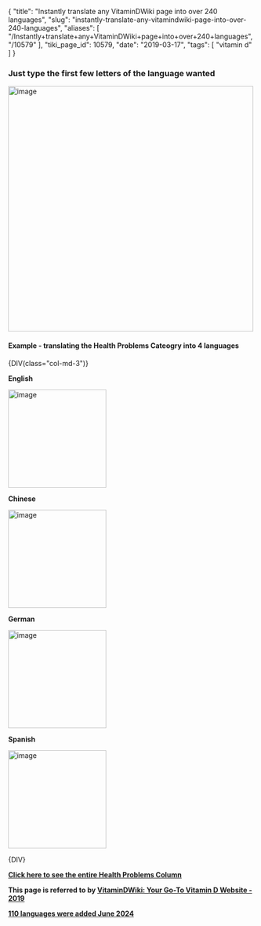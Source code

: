 {
    "title": "Instantly translate any VitaminDWiki page into over 240 languages",
    "slug": "instantly-translate-any-vitamindwiki-page-into-over-240-languages",
    "aliases": [
        "/Instantly+translate+any+VitaminDWiki+page+into+over+240+languages",
        "/10579"
    ],
    "tiki_page_id": 10579,
    "date": "2019-03-17",
    "tags": [
        "vitamin d"
    ]
}


### Just type the first few letters of the language wanted

<img src="https://d378j1rmrlek7x.cloudfront.net/attachments/jpeg/select-language.jpg" alt="image" width="500">

#### Example - translating the Health Problems Cateogry into 4 languages

{DIV(class="col-md-3")}

 **English** 

<img src="https://d378j1rmrlek7x.cloudfront.net/attachments/jpeg/hp-english.jpg" alt="image" width="200">

 **Chinese** 

<img src="https://d378j1rmrlek7x.cloudfront.net/attachments/jpeg/hp-chinese.jpg" alt="image" width="200">

 **German** 

<img src="https://d378j1rmrlek7x.cloudfront.net/attachments/jpeg/hp-german.jpg" alt="image" width="200">

 **Spanish** 

<img src="https://d378j1rmrlek7x.cloudfront.net/attachments/jpeg/hp-spanish.jpg" alt="image" width="200">

{DIV}

 **[Click here to see the entire Health Problems Column](/posts/health-problems-and-d)** 

 **This page is referred to by [VitaminDWiki: Your Go-To Vitamin D Website - 2019](/posts/vitamindwiki-your-go-to-vitamin-d-website-2019)** 

 **[110 languages were added June 2024](https://www.theverge.com/2024/6/27/24186223/google-translate-110-new-languages)**